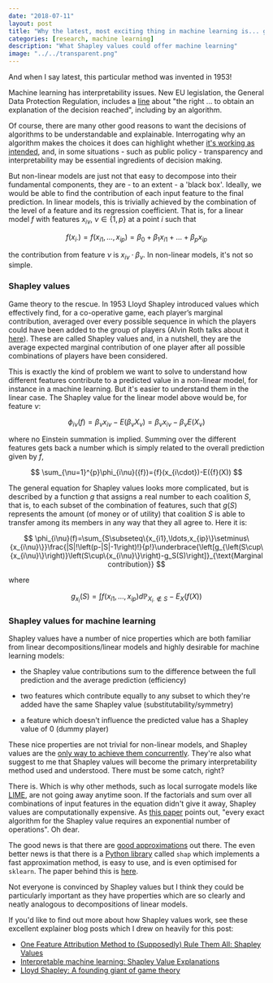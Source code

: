 ```yaml
---
date: "2018-07-11"
layout: post
title: "Why the latest, most exciting thing in machine learning is... game theory"
categories: [research, machine learning]
description: "What Shapley values could offer machine learning"
image: "../../transparent.png"
---
```


And when I say latest, this particular method was invented in 1953!

Machine learning has interpretability issues. New EU legislation, the General Data Protection Regulation, includes a [line](https://www.privacy-regulation.eu/en/r71.htm) about "the right ... to obtain an explanation of the decision reached", including by an algorithm.

Of course, there are many other good reasons to want the decisions of algorithms to be understandable and explainable. Interrogating why an algorithm makes the choices it does can highlight whether [it's working as intended](https://medium.com/@jrzech/what-are-radiological-deep-learning-models-actually-learning-f97a546c5b98), and, in some situations - such as public policy - transparency and interpretability may be essential ingredients of decision making.

But non-linear models are just not that easy to decompose into their fundamental components, they are - to an extent - a 'black box'. Ideally, we would be able to find the contribution of each input feature to the final prediction. In linear models, this is trivially achieved by the combination of the level of a feature and its regression coefficient. That is, for a linear model $f$ with features $x_{i\nu}$, $\nu \in \{1,p\}$ at a point $i$ such that

$$
{f}(x_{i\cdot})={f}(x_{i1},\ldots,x_{ip})=\beta_0+\beta_{1}x_{i1}+\ldots+\beta_{p}x_{ip}
$$

the contribution from feature $\nu$ is $x_{i\nu}\cdot\beta_\nu$. In non-linear models, it's not so simple.


### Shapley values

Game theory to the rescue. In 1953 Lloyd Shapley introduced values which effectively find, for a co-operative game, each player’s marginal contribution, averaged over every possible sequence in which the players could have been added to the group of players (Alvin Roth talks about it [here](https://voxeu.org/article/ideas-lloyd-shapley)). These are called Shapley values and, in a nutshell, they are the average expected marginal contribution of one player after all possible combinations of players have been considered.

This is exactly the kind of problem we want to solve to understand how different features contribute to a predicted value in a non-linear model, for instance in a machine learning. But it's easier to understand them in the linear case. The Shapley value for the linear model above would be, for feature $\nu$:

$$
\phi_{i\nu}({f})=\beta_{\nu}x_{i\nu}-E(\beta_{\nu}X_{\nu})=\beta_{\nu}x_{i\nu}-\beta_{\nu}E(X_{\nu})
$$

where no Einstein summation is implied. Summing over the different features gets back a number which is simply related to the overall prediction given by $f$,

$$
\sum_{\nu=1}^{p}\phi_{i\nu}({f})={f}(x_{i\cdot})-E({f}(X))
$$

The general equation for Shapley values looks more complicated, but is described by a function $g$ that assigns a real number to each coalition $S$, that is, to each subset of the combination of features, such that $g(S)$ represents the amount (of money or of utility) that coalition $S$ is able to transfer among its members in any way that they all agree to. Here it is:

$$
\phi_{i\nu}(f)=\sum_{S\subseteq\{x_{i1},\ldots,x_{ip}\}\setminus\{x_{i\nu}\}}\frac{|S|!\left(p-|S|-1\right)!}{p!}\underbrace{\left[g_{\left(S\cup\{x_{i\nu}\}\right)}\left(S\cup\{x_{i\nu}\}\right)-g_S(S)\right]}_{\text{Marginal contribution}}
$$

where

$$
g_{x_i}(S)=\int{f}(x_{i1},\ldots,x_{ip})d\mathbb{P}_{X_{i\cdot}\notin{}S}-E_X({f}(X))
$$


### Shapley values for machine learning

Shapley values have a number of nice properties which are both familiar from linear decompositions/linear models and highly desirable for machine learning models:

 - the Shapley value contributions sum to the difference between the full prediction and the average prediction (efficiency)

 - two features which contribute equally to any subset to which they're added have the same Shapley value (substitutability/symmetry)

- a feature which doesn't influence the predicted value has a Shapley value of 0 (dummy player)

These nice properties are not trivial for non-linear models, and Shapley values are the [only way to achieve them concurrently](http://www.lamsade.dauphine.fr/~airiau/Teaching/CoopGames/2011/coopgames-7[8up].pdf). They're also what suggest to me that Shapley values will become the primary interpretability method used and understood. There must be some catch, right?

There is. Which is why other methods, such as local surrogate models like [LIME](https://github.com/marcotcr/lime), are not going away anytime soon. If the factorials and sum over all combinations of input features in the equation didn't give it away, Shapley values are computationally expensive. As [this paper](https://link.springer.com/article/10.1007%2FBF01258278) points out, "every exact algorithm for the Shapley value requires an exponential number of operations". Oh dear.

The good news is that there are [good approximations](https://www.sciencedirect.com/science/article/pii/S0004370208000696?via%3Dihub) out there. The even better news is that there is a [Python library](https://github.com/slundberg/shap) called ```shap``` which implements a fast approximation method, is easy to use, and is even optimised for ```sklearn```. The paper behind this is [here](http://papers.nips.cc/paper/7062-a-unified-approach-to-interpreting-model-predictions).

Not everyone is convinced by Shapley values but I think they could be particularly important as they have properties which are so clearly and neatly analogous to decompositions of linear models.

If you'd like to find out more about how Shapley values work, see these excellent explainer blog posts which I drew on heavily for this post:

- [One Feature Attribution Method to (Supposedly) Rule Them All: Shapley Values](https://towardsdatascience.com/one-feature-attribution-method-to-supposedly-rule-them-all-shapley-values-f3e04534983d)
- [Interpretable machine learning: Shapley Value Explanations](https://christophm.github.io/interpretable-ml-book/shapley.html)
- [Lloyd Shapley: A founding giant of game theory](https://voxeu.org/article/ideas-lloyd-shapley)
